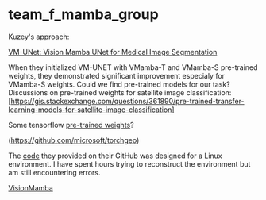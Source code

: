 # team_f_mamba_group

Kuzey's approach:

[VM-UNet: Vision Mamba UNet for Medical Image Segmentation](https://arxiv.org/pdf/2402.02491)

When they initialized VM-UNET with VMamba-T and VMamba-S pre-trained weights, they demonstrated significant improvement especialy for VMamba-S weights. Could we find pre-trained models for our task?
Discussions on pre-trained weights for satellite image classification: [https://gis.stackexchange.com/questions/361890/pre-trained-transfer-learning-models-for-satellite-image-classification]

Some tensorflow [pre-trained weights](https://bigearth.net/)?


(https://github.com/microsoft/torchgeo)

The [code](https://github.com/JCruan519/VM-UNet) they provided on their GitHub was designed for a Linux environment. I have spent hours trying to reconstruct the environment but am still encountering errors.

[VisionMamba](https://github.com/kyegomez/VisionMamba)
